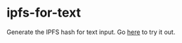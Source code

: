 # ipfs-for-text

Generate the IPFS hash for text input. Go [here](https://numpde.github.io/ipfs-for-text/index.html) to try it out.
